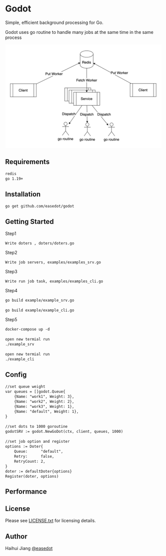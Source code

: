 Godot
==============
Simple, efficient background processing for Go.

Godot uses go routine to handle many jobs at the same time in the
same process

![Web UI](https://github.com/easedot/godot/blob/master/godot.png)

Requirements
-----------------

    redis
    go 1.19+

Installation
-----------------

    go get github.com/easedot/godot

Getting Started
-----------------

Step1

    Write doters , doters/doters.go

Step2

    Write job servers, examples/examples_srv.go

Step3

    Write run job task, examples/examples_cli.go

Step4

    go build example/example_srv.go

    go build example/example_cli.go

Step5

    docker-compose up -d
    
    open new termial run     
    ./example_srv

    open new termial run
    ./example_cli

Config
---------------
    //set queue weight
	var queues = []godot.Queue{
		{Name: "work1", Weight: 3},
		{Name: "work2", Weight: 2},
		{Name: "work3", Weight: 1},
		{Name: "default", Weight: 1},
	}

    //set dots to 1000 goroutine 
    godotSRV := godot.NewGoDot(ctx, client, queues, 1000)
    
    //set job option and register
	options := Doter{
		Queue:      "default",
		Retry:      false,
		RetryCount: 2,
	}
	doter := defaultDoter{options}
	Register(doter, options)

Performance
---------------

License
-----------------

Please see [LICENSE.txt](https://github.com/easedot/godot/blob/master/LICENSE) for licensing details.

Author
-----------------

Haihui Jiang [@easedot](https//twitter.com/easedot)
